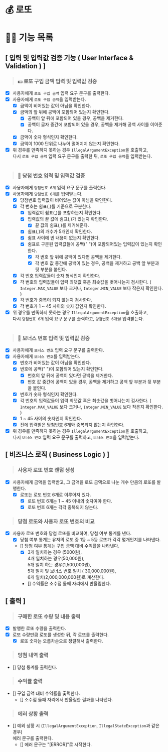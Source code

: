 # 💰 로또

# 👨‍💻 기능 목록

## [ 입력 및 입력값 검증 기능 ( User Interface & Validation ) ]

> ### 💵 로또 구입 금액 입력 및 입력값 검증

- [x] 사용자에게 `로또 구입 금액` 입력 요구 문구를 출력한다.
- [x] 사용자에게 `로또 구입 금액`을 입력받는다.
    - [x] 금액이 비어있는 값이 아님을 확인한다.
    - [x] 금액의 앞 뒤에 공백이 포함되어 있는지 확인한다.
        - [x] 공백이 앞 뒤에 포함되어 있을 경우, 공백을 제거한다.
        - [x] 공백이 글자 중간에 포함되어 있을 경우, 공백을 제거해 공백 사이를 이어준다.
    - [x] 금액이 숫자 형식인지 확인한다.
    - [x] 금액이 1000 단위로 나누어 떨어지지 않는지 확인한다.
- [x] 위 경우를 만족하지 못하는 경우 `IllegalArgumentException`을 호출하고,
  <br>다시 `로또 구입 금액` 입력 요구 문구를 출력한 뒤, `로또 구입 금액`을 입력받는다.
  <br><br>

> ### 🎰 당첨 번호 입력 및 입력값 검증

- [x] 사용자에게 `당첨번호 6개` 입력 요구 문구를 출력한다.
- [x] 사용자에게 `당첨번호 6개`를 입력받는다.
    - [x] 당첨번호 입력값이 비어있는 값이 아님을 확인한다.
    - [x] 각 번호는 쉼표(,)를 기준으로 구분한다.
        - [x] 입력값이 쉼표(,)를 포함하는지 확인한다.
        - [x] 입력값의 끝 값에 쉼표(,)가 있는지 확인한다.
            - [x] 끝 값의 쉼표(,)를 제거해준다.
        - [x] 쉼표(,)의 개수가 5개인지 확인한다.
        - [x] 쉼표 사이에 빈 내용이 없는지 확인한다.
        - [x] 쉼표로 구분된 입력값들에 공백(" ")이 포함되어있는 입력값이 있는지 확인한다.
            - [x] 각 번호 앞 뒤에 공백이 있다면 공백을 제거한다.
            - [x] 각 번호 값 중간에 공백이 있는 경우, 공백을 제거하고 공백 앞 부분과 뒷 부분을 붙인다.
    - [x] 각 번호 입력값들이 숫자 형식인지 확인한다.
    - [x] 각 번호의 입력값들이 입력 최댓값 혹은 최솟값을 벗어나는지 검사한다.
      ( `Integer.MAX_VALUE` 보다 크거나, `Integer.MIN_VALUE` 보다 작은지 확인한다. )
    - [x] 각 번호가 중복이 되지 않는지 검사한다.
    - [x] 각 번호가 1 ~ 45 사이의 숫자 값인지 확인한다.
- [x] 위 경우를 만족하지 못하는 경우 `IllegalArgumentException`을 호출하고,
  <br>다시 `당첨번호 6개` 입력 요구 문구를 출력하고, `당첨번호 6개`을 입력받는다.
  <br><br>

> ### 🎯 보너스 번호 입력 및 입력값 검증

- [x] 사용자에게 `보너스 번호` 입력 요구 문구를 출력한다.
- [x] 사용자에게 `보너스 번호`를 입력받는다.
    - [x] 번호가 비어있는 값이 아님을 확인한다.
    - [x] 번호에 공백(" ")이 포함되어 있는지 확인한다.
        - [x] 번호의 앞 뒤에 공백이 있다면 공백을 제거한다.
        - [x] 번호 값 중간에 공백이 있을 경우, 공백을 제거하고 공백 앞 부분과 뒷 부분을 붙인다.
    - [x] 번호가 숫자 형식인지 확인한다.
    - [x] 각 번호의 입력값들이 입력 최댓값 혹은 최솟값을 벗어나는지 검사한다.
      ( `Integer.MAX_VALUE` 보다 크거나, `Integer.MIN_VALUE` 보다 작은지 확인한다. )
    - [x] 1 ~ 45 사이의 숫자인지 확인한다.
    - [x] 전에 입력받은 당첨번호 6개와 중복되지 않는지 확인한다.
- [x] 위 경우를 만족하지 못하는 경우 `IllegalArgumentException`을 호출하고,
  <br>다시 `보너스 번호` 입력 요구 문구를 출력하고, `보너스 번호`을 입력받는다.

## [ 비즈니스 로직 ( Business Logic ) ]

> ### 사용자 로또 번호 랜덤 생성

- [x] 사용자에게 금액을 입력받고, 그 금액을 로또 금액으로 나눈 개수 만큼의 로또를 발행한다.
    - [x] 로또는 로또 번호 6개로 이루어져 있다.
        - [x] 로또 번호 6개는 1 ~ 45 이내의 숫자여야 한다.
        - [x] 로또 번호 6개는 각각 중복되지 않는다.

> ### 당첨 로또와 사용자 로또 번호의 비교

- [x] 사용자 로또 번호와 당첨 로또를 비교하여, 당첨 여부 통계를 낸다.
    - [x] 당첨 여부 통계는 유저의 로또 중 1등 ~ 5등 로또가 각각 몇개인지를 나타낸다.
    - [] 당첨 여부 통계는 구입 금액 대비 수익률을 나타낸다.
        - [x] 3개 일치하는 경우 (5000원),<br>4개 일치하는 경우(50,000원),<br>5개 일치 하는 경우(1,500,000원),<br>5개 일치 및 보너스 번호 일치 (
          30,000,000원),<br>
          6개 일치(2,000,000,000원)로 계산한다.
        - [] 수익률은 소수점 둘째 자리에서 반올림한다.

## [ 출력 ]

> ### 구매한 로또 수량 및 내용 출력

- [x] 발행한 로또 수량을 출력한다.
- [x] 로또 수량만큼 로또를 생성한 뒤, 각 로또를 출력한다.
    - [x] 로또 숫자는 오름차순으로 정렬해서 출력한다.
      <br>

> ### 당첨 내역 출력

- [] 당첨 통계를 출력한다.
  <br>

> ### 수익률 출력

- [] 구입 금액 대비 수익률을 춫력한다.
    - [] 소수점 둘째 자리에서 반올림한 결과를 나타낸다.

> ### 에러 상황 출력

- [] 예외 상황 시 (`IllegalArgumentException`, `IllegalStateException`과 같은 경우)
  <br> 에러 문구를 출력한다.
    - [] 에러 문구는 "[ERROR]"로 시작한다.